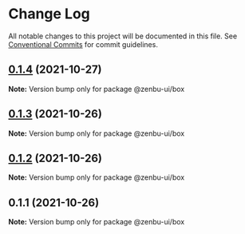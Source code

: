 # Change Log

All notable changes to this project will be documented in this file.
See [Conventional Commits](https://conventionalcommits.org) for commit guidelines.

## [0.1.4](https://github.com/KodepandaID/zenbu-ui/compare/@zenbu-ui/box@0.1.3...@zenbu-ui/box@0.1.4) (2021-10-27)

**Note:** Version bump only for package @zenbu-ui/box





## [0.1.3](https://github.com/KodepandaID/zenbu-ui/compare/@zenbu-ui/box@0.1.2...@zenbu-ui/box@0.1.3) (2021-10-26)

**Note:** Version bump only for package @zenbu-ui/box





## [0.1.2](https://github.com/KodepandaID/zenbu-ui/compare/@zenbu-ui/box@0.1.1...@zenbu-ui/box@0.1.2) (2021-10-26)

**Note:** Version bump only for package @zenbu-ui/box





## 0.1.1 (2021-10-26)

**Note:** Version bump only for package @zenbu-ui/box

